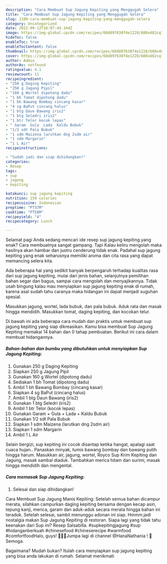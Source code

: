 ```yaml
---
description: "Cara Membuat Sup Jagung Kepiting yang Menggugah Selera"
title: "Cara Membuat Sup Jagung Kepiting yang Menggugah Selera"
slug: 1180-cara-membuat-sup-jagung-kepiting-yang-menggugah-selera
category: Uncategorized
date: 2022-09-12T16:07:44.344Z
image: https://img-global.cpcdn.com/recipes/68d897638f4e1228/680x482cq70/sup-jagung-kepiting-foto-resep-utama.jpg
hideToc: false
enableToc: true
enableTocContent: false
thumbnail: https://img-global.cpcdn.com/recipes/68d897638f4e1228/680x482cq70/sup-jagung-kepiting-foto-resep-utama.jpg
cover: https://img-global.cpcdn.com/recipes/68d897638f4e1228/680x482cq70/sup-jagung-kepiting-foto-resep-utama.jpg
author: Admin
authorAv: notfound
ratingvalue: 4.1
reviewcount: 11
recipeingredient:
- "250 g Daging Kepiting"
- "250 g Jagung Pipil"
- "160 g Wortel dipotong dadu"
- "1 bh Tomat dipotong dadu"
- "1 bh Bawang Bombay cincang kasar"
- "4 sg BaPut cincang halus"
- "1 btg Daun Bawang iris2"
- "1 btg Seledri iris2"
- "1 btr Telor kocok lepas"
- " Garam  Gula  Lada  Kaldu Bubuk"
- "1/2 sdt Pala Bubuk"
- "1 sdm Maizena larutkan dng 2sdm air"
- "1 sdm Margarin"
- "1 L Air"
recipeinstructions:

- "Sudah jadi dan siap dihidangkan!"
categories:
- Resep
tags:
- sup
- jagung
- kepiting

katakunci: sup jagung kepiting 
nutrition: 159 calories
recipecuisine: Indonesian
preptime: "PT37M"
cooktime: "PT58M"
recipeyield: "4"
recipecategory: Lunch

---
```



Selamat pagi Anda sedang mencari ide resep sup jagung kepiting yang enak? Cara membuatnya sangat gampang. Tapi Kalau keliru mengolah maka hasilnya akan hambar dan justru cenderung tidak enak. Padahal sup jagung kepiting yang enak seharusnya memiliki aroma dan cita rasa yang dapat memancing selera kita.


Ada beberapa hal yang sedikit banyak berpengaruh terhadap kualitas rasa dari sup jagung kepiting, mulai dari jenis bahan, selanjutnya pemilihan bahan segar dan bagus, sampai cara mengolah dan menyajikannya. Tidak usah bingung kalau mau menyiapkan sup jagung kepiting enak di rumah, karena asal sudah tahu caranya maka hidangan ini dapat menjadi suguhan spesial.

Masukkan jagung, wortel, lada bubuk, dan pala bubuk. Aduk rata dan masak hingga mendidih. Masukkan tomat, daging kepiting, dan kocokan telur.


Di bawah ini ada beberapa cara mudah dan praktis untuk membuat sup jagung kepiting yang siap dikreasikan. Kamu bisa membuat Sup Jagung Kepiting memakai 14 bahan dan 0 tahap pembuatan. Berikut ini cara dalam membuat hidangannya.

<!--inarticleads1-->

##### Bahan-bahan dan bumbu yang dibutuhkan untuk menyiapkan Sup Jagung Kepiting:

1. Gunakan 250 g Daging Kepiting
1. Siapkan 250 g Jagung Pipil
1. Gunakan 160 g Wortel (dipotong dadu)
1. Sediakan 1 bh Tomat (dipotong dadu)
1. Ambil 1 bh Bawang Bombay (cincang kasar)
1. Siapkan 4 sg BaPut (cincang halus)
1. Ambil 1 btg Daun Bawang (iris2)
1. Gunakan 1 btg Seledri (iris2)
1. Ambil 1 btr Telor (kocok lepas)
1. Gunakan  Garam + Gula + Lada + Kaldu Bubuk
1. Gunakan 1/2 sdt Pala Bubuk
1. Siapkan 1 sdm Maizena (larutkan dng 2sdm air)
1. Siapkan 1 sdm Margarin
1. Ambil 1 L Air


Selain bergizi, sup kepiting ini cocok disantap ketika hangat, apalagi saat cuaca hujan.. Panaskan minyak, tumis bawang bombay dan bawang putih hingga harum. Masukkan air, jagung, wortel, Royco Sup Krim Kepiting dan Jagung, masak sambal diaduk. Tambahkan merica hitam dan surimi, masak hingga mendidih dan mengental. 

<!--inarticleads2-->

##### Cara memasak Sup Jagung Kepiting:


1. Selesai dan siap dihidangkan!

Cara Membuat Sup Jagung Manis Kepiting: Setelah semua bahan dicampur merata, silahkan campurkan daging kepiting bersama dengan kecap asin, tepung kanji, merica, garam dan aduk-aduk secara merata hingga bahan ini teraduk. Setelah selesai, sambil menunggu adonan ini siap. Hmmm.jadi nostalgia makan Sup Jagung Kepiting di restoran. Siapa lagi yang tidak tahu keenakan dari Sup ini? Resep Salsabilla. #supkepitingjagung #sup #hidanganberkuah #chinesefood #chineserecipe #warmfood #comfortfoodHalo, guys! 🙋🏻‍♀️Jumpa lagi di channel @HanaNathania ! 🤗Semoga. 

Bagaimana? Mudah bukan? Itulah cara menyiapkan sup jagung kepiting yang bisa anda lakukan di rumah. Selamat menikmati
